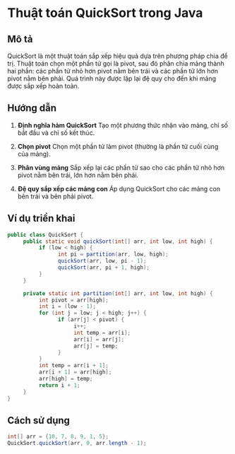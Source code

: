 # Thuật toán QuickSort trong Java

## Mô tả

QuickSort là một thuật toán sắp xếp hiệu quả dựa trên phương pháp chia để trị. Thuật toán chọn một phần tử gọi là pivot, sau đó phân chia mảng thành hai phần: các phần tử nhỏ hơn pivot nằm bên trái và các phần tử lớn hơn pivot nằm bên phải. Quá trình này được lặp lại đệ quy cho đến khi mảng được sắp xếp hoàn toàn.

## Hướng dẫn

1. **Định nghĩa hàm QuickSort**
    Tạo một phương thức nhận vào mảng, chỉ số bắt đầu và chỉ số kết thúc.

2. **Chọn pivot**
    Chọn một phần tử làm pivot (thường là phần tử cuối cùng của mảng).

3. **Phân vùng mảng**
    Sắp xếp lại các phần tử sao cho các phần tử nhỏ hơn pivot nằm bên trái, lớn hơn nằm bên phải.

4. **Đệ quy sắp xếp các mảng con**
    Áp dụng QuickSort cho các mảng con bên trái và bên phải pivot.

## Ví dụ triển khai

```java
public class QuickSort {
     public static void quickSort(int[] arr, int low, int high) {
          if (low < high) {
                int pi = partition(arr, low, high);
                quickSort(arr, low, pi - 1);
                quickSort(arr, pi + 1, high);
          }
     }

     private static int partition(int[] arr, int low, int high) {
          int pivot = arr[high];
          int i = (low - 1);
          for (int j = low; j < high; j++) {
                if (arr[j] < pivot) {
                     i++;
                     int temp = arr[i];
                     arr[i] = arr[j];
                     arr[j] = temp;
                }
          }
          int temp = arr[i + 1];
          arr[i + 1] = arr[high];
          arr[high] = temp;
          return i + 1;
     }
}
```

## Cách sử dụng

```java
int[] arr = {10, 7, 8, 9, 1, 5};
QuickSort.quickSort(arr, 0, arr.length - 1);
```